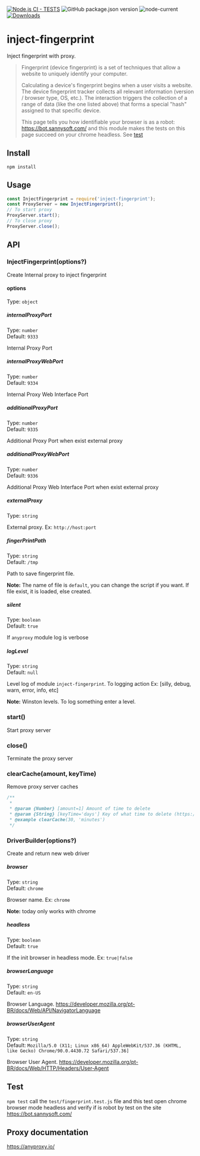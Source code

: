 [![Node.js CI - TESTS](https://github.com/laissonsilveira/inject-fingerprint/actions/workflows/node.js.yml/badge.svg?branch=main)](https://github.com/laissonsilveira/inject-fingerprint/actions/workflows/node.js.yml)
![GitHub package.json version](https://img.shields.io/github/package-json/v/laissonsilveira/inject-fingerprint)
![node-current](https://img.shields.io/node/v/inject-fingerprint)
[![Downloads](https://img.shields.io/npm/dm/inject-fingerprint.svg)](https://npmjs.com/inject-fingerprint)

# inject-fingerprint

Inject fingerprint with proxy.

> Fingerprint (device fingerprint) is a set of techniques that allow a website to uniquely identify your computer.
>
> Calculating a device's fingerprint begins when a user visits a website. The device fingerprint tracker collects all relevant information (version / browser type, OS, etc.). The interaction triggers the collection of a range of data (like the one listed above) that forms a special "hash" assigned to that specific device.
>
> This page tells you how identifiable your browser is as a robot: <https://bot.sannysoft.com/> and this module makes the tests on this page succeed on your chrome headless. See [test](#test)

## Install

```
npm install
```

## Usage

```js
const InjectFingerprint = require('inject-fingerprint');
const ProxyServer = new InjectFingerprint();
// To start proxy
ProxyServer.start();
// To close proxy
ProxyServer.close();
```

## API

### InjectFingerprint(options?)

Create Internal proxy to inject fingerprint

#### options

Type: `object`

##### internalProxyPort

Type: `number`\
Default: `9333`

Internal Proxy Port

##### internalProxyWebPort

Type: `number`\
Default: `9334`

Internal Proxy Web Interface Port

##### additionalProxyPort

Type: `number`\
Default: `9335`

Additional Proxy Port when exist external proxy

##### additionalProxyWebPort

Type: `number`\
Default: `9336`

Additional Proxy Web Interface Port when exist external proxy

##### externalProxy

Type: `string`

External proxy. Ex: `http://host:port`

##### fingerPrintPath

Type: `string`\
Default: `/tmp`

Path to save fingerprint file.

**Note:** The name of file is `default`, you can change the script if you want. If file exist, it is loaded, else created.

##### silent

Type: `boolean`\
Default: `true`

If `anyproxy` module log is verbose

##### logLevel

Type: `string`\
Default: `null`

Level log of module `inject-fingerprint`. To logging action Ex: [silly, debug, warn, error, info, etc]

**Note:** Winston levels. To log something enter a level.

### start()

Start proxy server

### close()

Terminate the proxy server

### clearCache(amount, keyTime)

Remove proxy server caches

```js
/**
 *
 * @param {Number} [amount=1] Amount of time to delete
 * @param {String} [keyTime='days'] Key of what time to delete (https://momentjs.com/docs/#/manipulating/add/)
 * @example clearCache(30, 'minutes')
 */
```

### DriverBuilder(options?)

Create and return new web driver

##### browser

Type: `string`\
Default: `chrome`

Browser name. Ex: `chrome`

**Note:** today only works with chrome

##### headless

Type: `boolean`\
Default: `true`

If the init browser in headless mode. Ex: `true|false`

##### browserLanguage

Type: `string`\
Default: `en-US`

Browser Language. <https://developer.mozilla.org/pt-BR/docs/Web/API/NavigatorLanguage>

##### browserUserAgent

Type: `string`\
Default: `Mozilla/5.0 (X11; Linux x86_64) AppleWebKit/537.36 (KHTML, like Gecko) Chrome/90.0.4430.72 Safari/537.36]`

Browser User Agent. <https://developer.mozilla.org/pt-BR/docs/Web/HTTP/Headers/User-Agent>


## Test

`npm test` call the `test/fingerprint.test.js` file and this test open chrome browser mode headless and verify if is robot by test on the site <https://bot.sannysoft.com/>

## Proxy documentation

<https://anyproxy.io/>

